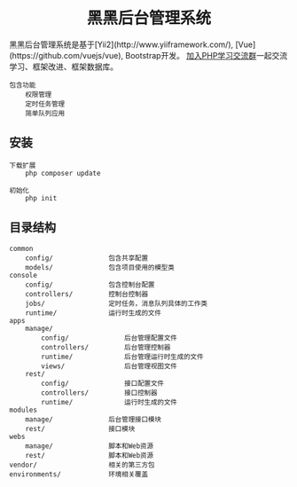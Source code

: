 <h1 align="center">黑黑后台管理系统</h1>
黑黑后台管理系统是基于[Yii2](http://www.yiiframework.com/), [Vue](https://github.com/vuejs/vue), Bootstrap开发。
<a target="_blank" href="//shang.qq.com/wpa/qunwpa?idkey=e7736f58b122088b535e2dcdf722dc16145fe288ea732054487af661d8cc9f35">加入PHP学习交流群</a>一起交流学习、框架改进、框架数据库。

```
包含功能
    权限管理
    定时任务管理
    简单队列应用
```

安装
-------------------
```
下载扩展
    php composer update

初始化
    php init
```

目录结构
-------------------
```
common
    config/              包含共享配置
    models/              包含项目使用的模型类
console
    config/              包含控制台配置
    controllers/         控制台控制器
    jobs/                定时任务，消息队列具体的工作类
    runtime/             运行时生成的文件
apps
    manage/
        config/              后台管理配置文件
        controllers/         后台管理控制器
        runtime/             后台管理运行时生成的文件
        views/               后台管理视图文件
    rest/
        config/              接口配置文件
        controllers/         接口控制器
        runtime/             运行时生成的文件
modules
    manage/              后台管理接口模块
    rest/                接口模块
webs
    manage/              脚本和Web资源
    rest/                脚本和Web资源
vendor/                  相关的第三方包
environments/            环境相关覆盖
```

